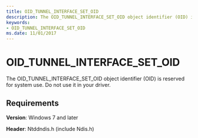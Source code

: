 ```yaml
---
title: OID_TUNNEL_INTERFACE_SET_OID
description: The OID_TUNNEL_INTERFACE_SET_OID object identifier (OID) is reserved for system use. Do not use it in your driver.
keywords:
- OID_TUNNEL_INTERFACE_SET_OID
ms.date: 11/01/2017
---
```


# OID_TUNNEL_INTERFACE_SET_OID

The OID_TUNNEL_INTERFACE_SET_OID object identifier (OID) is reserved for system use. Do not use it in your driver.

## Requirements

**Version**: Windows 7 and later

**Header**: Ntddndis.h (include Ndis.h)


